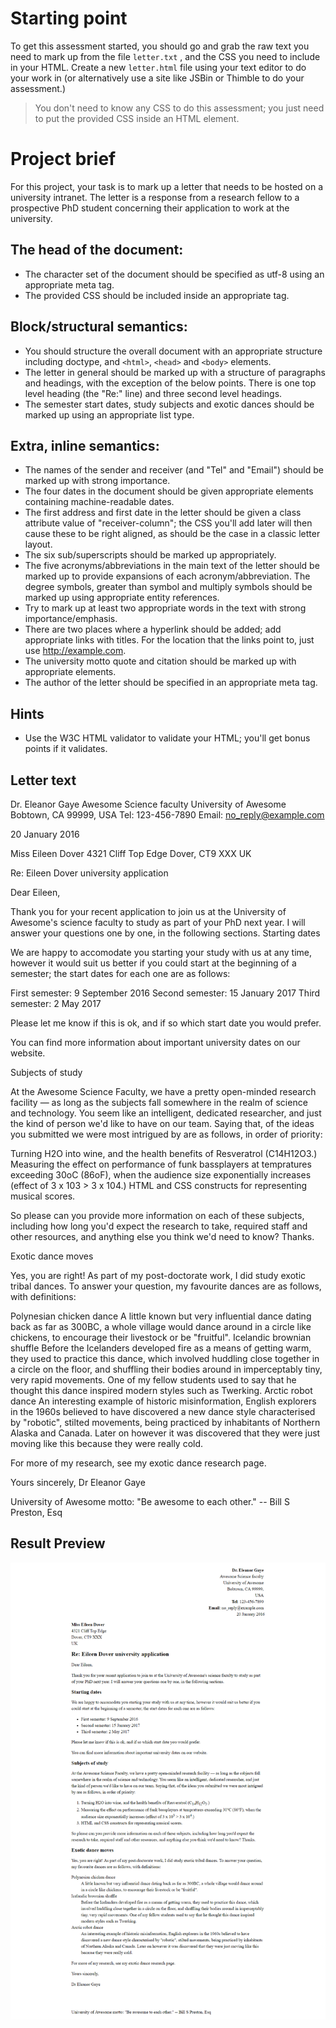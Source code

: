 # Starting point

To get this assessment started, you should go and grab the raw text you need to mark up from the file `letter.txt` , and the CSS you need to include in your HTML. Create a new `letter.html` file using your text editor to do your work in (or alternatively use a site like JSBin or Thimble to do your assessment.)
 
 >	You don't need to know any CSS to do this assessment; you just need to put the provided CSS inside an HTML element.

# Project brief

For this project, your task is to mark up a letter that needs to be hosted on a university intranet. The letter is a response from a research fellow to a prospective PhD student concerning their application to work at the university.

## The head of the document:
 - The character set of the document should be specified as utf-8 using an appropriate meta tag.
 - The provided CSS should be included inside an appropriate tag.

## Block/structural semantics:
  - You should structure the overall document with an appropriate structure including doctype, and `<html>`, `<head>` and `<body>` elements.
  - The letter in general should be marked up with a structure of paragraphs and headings, with the exception of the below points. There is one top level heading (the "Re:" line) and three second level headings.
  - The semester start dates, study subjects and exotic dances should be marked up using an appropriate list type.

## Extra, inline semantics:
 - The names of the sender and receiver (and "Tel" and "Email") should be marked up with strong importance.
 - The four dates in the document should be given appropriate elements containing machine-readable dates.
 - The first address and first date in the letter should be given a class attribute value of "receiver-column"; the CSS you'll add later will then cause these to be right aligned, as should be the case in a classic letter layout.
 - The six sub/superscripts should be marked up appropriately.
 - The five acronyms/abbreviations in the main text of the letter should be marked up to provide expansions of each acronym/abbreviation.
The degree symbols, greater than symbol and multiply symbols should be marked up using appropriate entity references.
 - Try to mark up at least two appropriate words in the text with strong importance/emphasis.
 - There are two places where a hyperlink should be added; add appropriate links with titles. For the location that the links point to, just use http://example.com.
 - The university motto quote and citation should be marked up with appropriate elements.
 - The author of the letter should be specified in an appropriate meta tag.

## Hints
 - Use the W3C HTML validator to validate your HTML; you'll get bonus points if it validates.

## Letter text

Dr. Eleanor Gaye
Awesome Science faculty
University of Awesome
Bobtown, CA 99999,
USA
Tel: 123-456-7890
Email: no_reply@example.com

20 January 2016

Miss Eileen Dover
4321 Cliff Top Edge
Dover, CT9 XXX
UK


Re: Eileen Dover university application

Dear Eileen,

Thank you for your recent application to join us at the University of Awesome's science faculty to study as part of your PhD next year. I will answer your questions one by one, in the following sections.
Starting dates

We are happy to accomodate you starting your study with us at any time, however it would suit us better if you could start at the beginning of a semester; the start dates for each one are as follows:

First semester: 9 September 2016
Second semester: 15 January 2017
Third semester: 2 May 2017

Please let me know if this is ok, and if so which start date you would prefer.

You can find more information about important university dates on our website.


Subjects of study

At the Awesome Science Faculty, we have a pretty open-minded research facility — as long as the subjects fall somewhere in the realm of science and technology. You seem like an intelligent, dedicated researcher, and just the kind of person we'd like to have on our team. Saying that, of the ideas you submitted we were most intrigued by are as follows, in order of priority:

Turning H2O into wine, and the health benefits of Resveratrol (C14H12O3.)
Measuring the effect on performance of funk bassplayers at tempratures exceeding 30oC (86oF), when the audience size exponentially increases (effect of 3 x 103 > 3 x 104.)
HTML and CSS constructs for representing musical scores.

So please can you provide more information on each of these subjects, including how long you'd expect the research to take, required staff and other resources, and anything else you think we'd need to know? Thanks.


Exotic dance moves

Yes, you are right! As part of my post-doctorate work, I did study exotic tribal dances. To answer your question, my favourite dances are as follows, with definitions:

Polynesian chicken dance
A little known but very influential dance dating back as far as 300BC, a whole village would dance around in a circle like chickens, to encourage their livestock or be "fruitful".
Icelandic brownian shuffle
Before the Icelanders developed fire as a means of getting warm, they used to practice this dance, which involved huddling close together in a circle on the floor, and shuffling their bodies around in imperceptably tiny, very rapid movements. One of my fellow students used to say that he thought this dance inspired modern styles such as Twerking.
Arctic robot dance
An interesting example of historic misinformation, English explorers in the 1960s believed to have discovered a new dance style characterised by "robotic", stilted movements, being practiced by inhabitants of Northern Alaska and Canada. Later on however it was discovered that they were just moving like this because they were really cold.

For more of my research, see my exotic dance research page.

Yours sincerely,
Dr Eleanor Gaye

University of Awesome motto: "Be awesome to each other." -- Bill S Preston, Esq

## Result Preview

<p align="center">
	<img src="img/marking_up_letter.png" alt="">
</p>